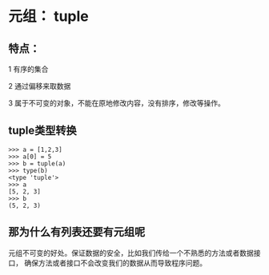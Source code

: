 # 元组： tuple #

## 特点： ##

1 有序的集合

2 通过偏移来取数据

3 属于不可变的对象，不能在原地修改内容，没有排序，修改等操作。

## tuple类型转换 ##

	>>> a = [1,2,3]
	>>> a[0] = 5
	>>> b = tuple(a)
	>>> type(b)
	<type 'tuple'>
	>>> a
	[5, 2, 3]
	>>> b
	(5, 2, 3)

## 那为什么有列表还要有元组呢 ##

 元组不可变的好处。保证数据的安全，比如我们传给一个不熟悉的方法或者数据接口，
 确保方法或者接口不会改变我们的数据从而导致程序问题。
 


 
 